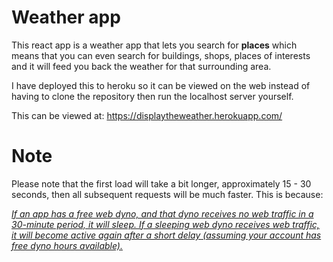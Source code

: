# Weather app

This react app is a weather app that lets you search for **places** which means that you can even search for buildings, shops, places of interests and it will feed you back the weather for that surrounding area. 

I have deployed this to heroku so it can be viewed on the web instead of having to clone the repository then run the localhost server yourself.

This can be viewed at: https://displaytheweather.herokuapp.com/

# Note
Please note that the first load will take a bit longer, approximately 15 - 30 seconds, then all subsequent requests will be much faster. This is because: 

<a href="https://devcenter.heroku.com/articles/free-dyno-hours#dyno-sleeping"><i>If an app has a free web dyno, and that dyno receives no web traffic in a 30-minute period, it will sleep. If a sleeping web dyno receives web traffic, it will become active again after a short delay (assuming your account has free dyno hours available).</i></a>
